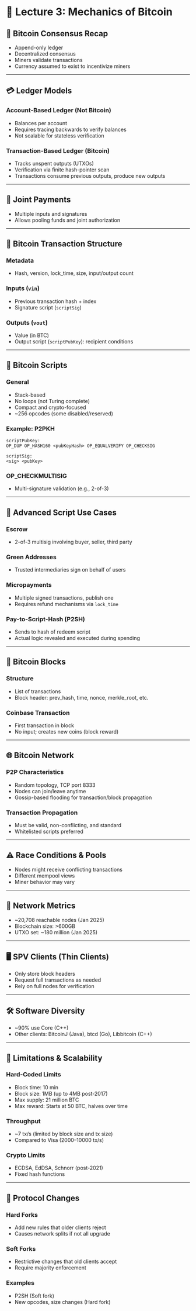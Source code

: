 # 🧱 Lecture 3: Mechanics of Bitcoin

## 🔁 Bitcoin Consensus Recap
- Append-only ledger
- Decentralized consensus
- Miners validate transactions
- Currency assumed to exist to incentivize miners

---

## 💳 Ledger Models

### Account-Based Ledger (Not Bitcoin)
- Balances per account
- Requires tracing backwards to verify balances
- Not scalable for stateless verification

### Transaction-Based Ledger (Bitcoin)
- Tracks unspent outputs (UTXOs)
- Verification via finite hash-pointer scan
- Transactions consume previous outputs, produce new outputs

---

## 🤝 Joint Payments
- Multiple inputs and signatures
- Allows pooling funds and joint authorization

---

## 🧾 Bitcoin Transaction Structure

### Metadata
- Hash, version, lock_time, size, input/output count

### Inputs (`vin`)
- Previous transaction hash + index
- Signature script (`scriptSig`)

### Outputs (`vout`)
- Value (in BTC)
- Output script (`scriptPubKey`): recipient conditions

---

## 🧮 Bitcoin Scripts

### General
- Stack-based
- No loops (not Turing complete)
- Compact and crypto-focused
- ~256 opcodes (some disabled/reserved)

### Example: P2PKH
```
scriptPubKey:
OP_DUP OP_HASH160 <pubKeyHash> OP_EQUALVERIFY OP_CHECKSIG

scriptSig:
<sig> <pubKey>
```

### OP_CHECKMULTISIG
- Multi-signature validation (e.g., 2-of-3)

---

## 🔐 Advanced Script Use Cases

### Escrow
- 2-of-3 multisig involving buyer, seller, third party

### Green Addresses
- Trusted intermediaries sign on behalf of users

### Micropayments
- Multiple signed transactions, publish one
- Requires refund mechanisms via `lock_time`

### Pay-to-Script-Hash (P2SH)
- Sends to hash of redeem script
- Actual logic revealed and executed during spending

---

## 🧠 Bitcoin Blocks

### Structure
- List of transactions
- Block header: prev_hash, time, nonce, merkle_root, etc.

### Coinbase Transaction
- First transaction in block
- No input; creates new coins (block reward)

---

## 🌐 Bitcoin Network

### P2P Characteristics
- Random topology, TCP port 8333
- Nodes can join/leave anytime
- Gossip-based flooding for transaction/block propagation

### Transaction Propagation
- Must be valid, non-conflicting, and standard
- Whitelisted scripts preferred

---

## ⚠️ Race Conditions & Pools
- Nodes might receive conflicting transactions
- Different mempool views
- Miner behavior may vary

---

## 📏 Network Metrics

- ~20,708 reachable nodes (Jan 2025)
- Blockchain size: >600GB
- UTXO set: ~180 million (Jan 2025)

---

## 🖥 SPV Clients (Thin Clients)
- Only store block headers
- Request full transactions as needed
- Rely on full nodes for verification

---

## 🛠 Software Diversity
- ~90% use Core (C++)
- Other clients: BitcoinJ (Java), btcd (Go), Libbitcoin (C++)

---

## 🚧 Limitations & Scalability

### Hard-Coded Limits
- Block time: 10 min
- Block size: 1MB (up to 4MB post-2017)
- Max supply: 21 million BTC
- Max reward: Starts at 50 BTC, halves over time

### Throughput
- ~7 tx/s (limited by block size and tx size)
- Compared to Visa (2000–10000 tx/s)

### Crypto Limits
- ECDSA, EdDSA, Schnorr (post-2021)
- Fixed hash functions

---

## 🔄 Protocol Changes

### Hard Forks
- Add new rules that older clients reject
- Causes network splits if not all upgrade

### Soft Forks
- Restrictive changes that old clients accept
- Require majority enforcement

### Examples
- P2SH (Soft fork)
- New opcodes, size changes (Hard fork)

